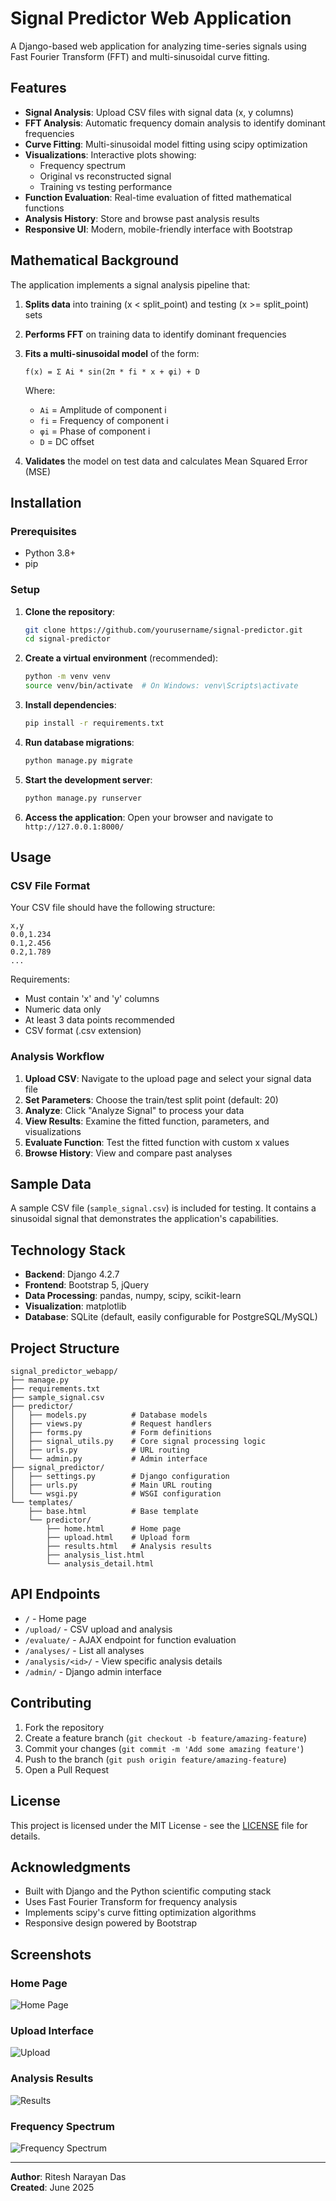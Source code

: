 # Signal Predictor Web Application

A Django-based web application for analyzing time-series signals using Fast Fourier Transform (FFT) and multi-sinusoidal curve fitting.

## Features

- **Signal Analysis**: Upload CSV files with signal data (x, y columns)
- **FFT Analysis**: Automatic frequency domain analysis to identify dominant frequencies
- **Curve Fitting**: Multi-sinusoidal model fitting using scipy optimization
- **Visualizations**: Interactive plots showing:
  - Frequency spectrum
  - Original vs reconstructed signal
  - Training vs testing performance
- **Function Evaluation**: Real-time evaluation of fitted mathematical functions
- **Analysis History**: Store and browse past analysis results
- **Responsive UI**: Modern, mobile-friendly interface with Bootstrap

## Mathematical Background

The application implements a signal analysis pipeline that:

1. **Splits data** into training (x < split_point) and testing (x >= split_point) sets
2. **Performs FFT** on training data to identify dominant frequencies
3. **Fits a multi-sinusoidal model** of the form:
   ```
   f(x) = Σ Ai * sin(2π * fi * x + φi) + D
   ```
   Where:
   - `Ai` = Amplitude of component i
   - `fi` = Frequency of component i  
   - `φi` = Phase of component i
   - `D` = DC offset

4. **Validates** the model on test data and calculates Mean Squared Error (MSE)

## Installation

### Prerequisites
- Python 3.8+
- pip

### Setup

1. **Clone the repository**:
   ```bash
   git clone https://github.com/yourusername/signal-predictor.git
   cd signal-predictor
   ```

2. **Create a virtual environment** (recommended):
   ```bash
   python -m venv venv
   source venv/bin/activate  # On Windows: venv\Scripts\activate
   ```

3. **Install dependencies**:
   ```bash
   pip install -r requirements.txt
   ```

4. **Run database migrations**:
   ```bash
   python manage.py migrate
   ```

5. **Start the development server**:
   ```bash
   python manage.py runserver
   ```

6. **Access the application**:
   Open your browser and navigate to `http://127.0.0.1:8000/`

## Usage

### CSV File Format

Your CSV file should have the following structure:
```csv
x,y
0.0,1.234
0.1,2.456
0.2,1.789
...
```

Requirements:
- Must contain 'x' and 'y' columns
- Numeric data only
- At least 3 data points recommended
- CSV format (.csv extension)

### Analysis Workflow

1. **Upload CSV**: Navigate to the upload page and select your signal data file
2. **Set Parameters**: Choose the train/test split point (default: 20)
3. **Analyze**: Click "Analyze Signal" to process your data
4. **View Results**: Examine the fitted function, parameters, and visualizations
5. **Evaluate Function**: Test the fitted function with custom x values
6. **Browse History**: View and compare past analyses

## Sample Data

A sample CSV file (`sample_signal.csv`) is included for testing. It contains a sinusoidal signal that demonstrates the application's capabilities.

## Technology Stack

- **Backend**: Django 4.2.7
- **Frontend**: Bootstrap 5, jQuery
- **Data Processing**: pandas, numpy, scipy, scikit-learn
- **Visualization**: matplotlib
- **Database**: SQLite (default, easily configurable for PostgreSQL/MySQL)

## Project Structure

```
signal_predictor_webapp/
├── manage.py
├── requirements.txt
├── sample_signal.csv
├── predictor/
│   ├── models.py          # Database models
│   ├── views.py           # Request handlers
│   ├── forms.py           # Form definitions
│   ├── signal_utils.py    # Core signal processing logic
│   ├── urls.py            # URL routing
│   └── admin.py           # Admin interface
├── signal_predictor/
│   ├── settings.py        # Django configuration
│   ├── urls.py            # Main URL routing
│   └── wsgi.py            # WSGI configuration
└── templates/
    ├── base.html          # Base template
    └── predictor/
        ├── home.html      # Home page
        ├── upload.html    # Upload form
        ├── results.html   # Analysis results
        ├── analysis_list.html
        └── analysis_detail.html
```

## API Endpoints

- `/` - Home page
- `/upload/` - CSV upload and analysis
- `/evaluate/` - AJAX endpoint for function evaluation
- `/analyses/` - List all analyses
- `/analysis/<id>/` - View specific analysis details
- `/admin/` - Django admin interface

## Contributing

1. Fork the repository
2. Create a feature branch (`git checkout -b feature/amazing-feature`)
3. Commit your changes (`git commit -m 'Add some amazing feature'`)
4. Push to the branch (`git push origin feature/amazing-feature`)
5. Open a Pull Request

## License

This project is licensed under the MIT License - see the [LICENSE](LICENSE) file for details.

## Acknowledgments

- Built with Django and the Python scientific computing stack
- Uses Fast Fourier Transform for frequency analysis
- Implements scipy's curve fitting optimization algorithms
- Responsive design powered by Bootstrap

## Screenshots

### Home Page
![Home Page](screenshots/home.png)

### Upload Interface
![Upload](screenshots/upload.png)

### Analysis Results
![Results](screenshots/results.png)

### Frequency Spectrum
![Frequency Spectrum](screenshots/frequency_spectrum.png)

---

**Author**: Ritesh Narayan Das  
**Created**: June 2025
